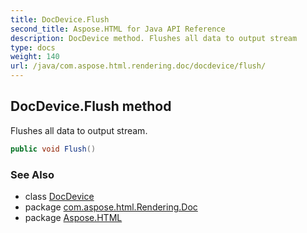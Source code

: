 ```yaml
---
title: DocDevice.Flush
second_title: Aspose.HTML for Java API Reference
description: DocDevice method. Flushes all data to output stream
type: docs
weight: 140
url: /java/com.aspose.html.rendering.doc/docdevice/flush/
---
```

## DocDevice.Flush method

Flushes all data to output stream.

```java
public void Flush()
```

### See Also

* class [DocDevice](../)
* package [com.aspose.html.Rendering.Doc](../../docdevice/)
* package [Aspose.HTML](../../../)
